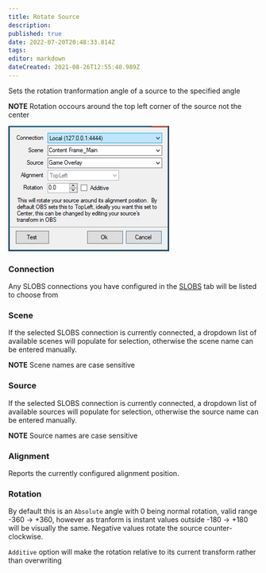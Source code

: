 ```yaml
---
title: Rotate Source
description: 
published: true
date: 2022-07-20T20:48:33.814Z
tags: 
editor: markdown
dateCreated: 2021-08-26T12:55:40.989Z
---
```


Sets the rotation tranformation angle of a source to the specified angle

**NOTE** Rotation occours around the top left corner of the source not the center

![Rotate Source](/119569573-d292f800-bda6-11eb-8d36-bd9148d963b8.png)

### Connection

Any SLOBS connections you have configured in the [SLOBS](/SLOBS) tab will be listed to choose from

### Scene

If the selected SLOBS connection is currently connected, a dropdown list of available scenes will populate for selection, otherwise the scene name can be entered manually.

**NOTE** Scene names are case sensitive 

### Source

If the selected SLOBS connection is currently connected, a dropdown list of available sources will populate for selection, otherwise the source name can be entered manually.

**NOTE** Source names are case sensitive

### Alignment

Reports the currently configured alignment position.

### Rotation

By default this is an `Absolute` angle with 0 being normal rotation, valid range -360 -> +360, however as tranform is instant values outside -180 -> +180 will be visually the same. Negative values rotate the source counter-clockwise.

`Additive` option will make the rotation relative to its current transform rather than overwriting